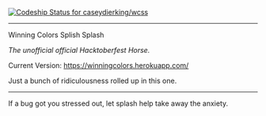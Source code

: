 [ ![Codeship Status for caseydierking/wcss](https://app.codeship.com/projects/2824e4d0-accd-0136-7476-3a0d14b51224/status?branch=master)](https://app.codeship.com/projects/309450)

---

Winning Colors Splish Splash

*The unofficial official Hacktoberfest Horse.*

Current Version:
https://winningcolors.herokuapp.com/

Just a bunch of ridiculousness rolled up in this one.

---

If a bug got you stressed out, let splash help take away the anxiety.

